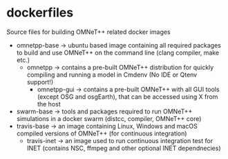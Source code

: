 # dockerfiles
Source files for building OMNeT++ related docker images

 - omnetpp-base -> ubuntu based image containing all required packages to build and use OMNeT++ on the command line (clang compiler, make etc.)
   - omnetpp -> contains a pre-built OMNeT++ distribution for quickly compiling and running a model in Cmdenv (No IDE or Qtenv support!)
     - omnetpp-gui -> contains a pre-built OMNeT++ with all GUI tools (except OSG and osgEarth), that can be accessed using X from the host
 - swarm-base -> tools and packages required to run OMNeT++ simulations in a docker swarm (distcc, compiler, OMNeT++ core)
 - travis-base -> an image containing Linux, Windows and macOS compiled versions of OMNeT++ (for continuous integration)
   - travis-inet -> an image used to run continuous integration test for INET (contains NSC, ffmpeg and other optional INET dependnecies)

